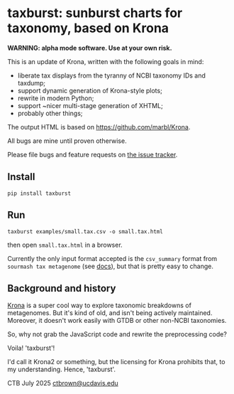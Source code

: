 # taxburst: sunburst charts for taxonomy, based on Krona

**WARNING: alpha mode software. Use at your own risk.**

This is an update of Krona, written with the following goals in mind:

* liberate tax displays from the tyranny of NCBI taxonomy IDs and taxdump;
* support dynamic generation of Krona-style plots;
* rewrite in modern Python;
* support ~nicer multi-stage generation of XHTML;
* probably other things;

The output HTML is based on https://github.com/marbl/Krona.

All bugs are mine until proven otherwise.

Please file bugs and feature requests on [the issue tracker](https://github.com/dib-lab/taxburst/issues).

## Install

```
pip install taxburst
```

## Run

```
taxburst examples/small.tax.csv -o small.tax.html
```
then open `small.tax.html` in a browser.

Currently the only input format accepted is the `csv_summary` format
from `sourmash tax metagenome` (see
[docs](https://sourmash.readthedocs.io/en/latest/command-line.html#sourmash-tax-metagenome-summarize-metagenome-content-from-gather-results)),
but that is pretty easy to change.

## Background and history

[Krona](https://github.com/marbl/Krona) is a super cool way to explore
taxonomic breakdowns of metagenomes. But it's kind of old, and isn't
being actively maintained. Moreover, it doesn't work easily with
GTDB or other non-NCBI taxonomies.

So, why not grab the JavaScript code and rewrite the preprocessing code?

Voila! 'taxburst'!

I'd call it Krona2 or something, but the licensing for Krona prohibits that,
to my understanding. Hence, 'taxburst'.

CTB July 2025
ctbrown@ucdavis.edu
